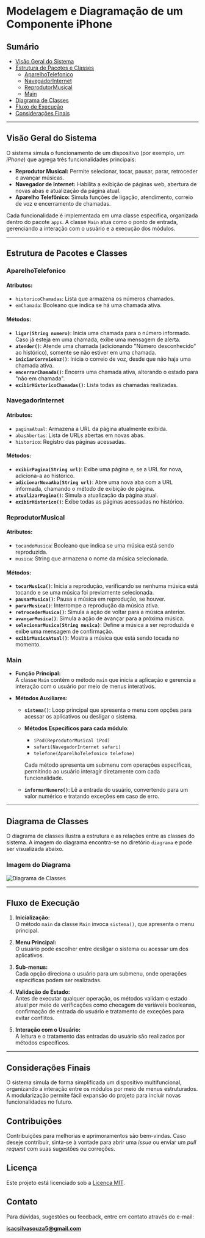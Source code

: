 # Modelagem e Diagramação de um Componente iPhone

## Sumário

- [Visão Geral do Sistema](#visão-geral-do-sistema)
- [Estrutura de Pacotes e Classes](#estrutura-de-pacotes-e-classes)
  - [AparelhoTelefonico](#aparelhotelefonico)
  - [NavegadorInternet](#navegadorinternet)
  - [ReprodutorMusical](#reprodutormusical)
  - [Main](#main)
- [Diagrama de Classes](#diagrama-de-classes)
- [Fluxo de Execução](#fluxo-de-execução)
- [Considerações Finais](#considerações-finais)

---

## Visão Geral do Sistema

O sistema simula o funcionamento de um dispositivo (por exemplo, um *iPhone*) que agrega três funcionalidades principais:

- **Reprodutor Musical:** Permite selecionar, tocar, pausar, parar, retroceder e avançar músicas.
- **Navegador de Internet:** Habilita a exibição de páginas web, abertura de novas abas e atualização da página atual.
- **Aparelho Telefônico:** Simula funções de ligação, atendimento, correio de voz e encerramento de chamadas.

Cada funcionalidade é implementada em uma classe específica, organizada dentro do pacote `apps`. A classe `Main` atua como o ponto de entrada, gerenciando a interação com o usuário e a execução dos módulos.

---

## Estrutura de Pacotes e Classes

### AparelhoTelefonico

#### **Atributos:**
- `historicoChamadas`: Lista que armazena os números chamados.
- `emChamada`: Booleano que indica se há uma chamada ativa.

#### **Métodos:**
- **`ligar(String numero)`**: Inicia uma chamada para o número informado. Caso já esteja em uma chamada, exibe uma mensagem de alerta.
- **`atender()`**: Atende uma chamada (adicionando "Número desconhecido" ao histórico), somente se não estiver em uma chamada.
- **`iniciarCorreioVoz()`**: Inicia o correio de voz, desde que não haja uma chamada ativa.
- **`encerrarChamada()`**: Encerra uma chamada ativa, alterando o estado para "não em chamada".
- **`exibirHistoricoChamadas()`**: Lista todas as chamadas realizadas.

### NavegadorInternet

#### **Atributos:**
- `paginaAtual`: Armazena a URL da página atualmente exibida.
- `abasAbertas`: Lista de URLs abertas em novas abas.
- `historico`: Registro das páginas acessadas.

#### **Métodos:**
- **`exibirPagina(String url)`**: Exibe uma página e, se a URL for nova, adiciona-a ao histórico.
- **`adicionarNovaAba(String url)`**: Abre uma nova aba com a URL informada, chamando o método de exibição de página.
- **`atualizarPagina()`**: Simula a atualização da página atual.
- **`exibirHistorico()`**: Exibe todas as páginas acessadas no histórico.

### ReprodutorMusical

#### **Atributos:**
- `tocandoMusica`: Booleano que indica se uma música está sendo reproduzida.
- `musica`: String que armazena o nome da música selecionada.

#### **Métodos:**
- **`tocarMusica()`**: Inicia a reprodução, verificando se nenhuma música está tocando e se uma música foi previamente selecionada.
- **`pausarMusica()`**: Pausa a música em reprodução, se houver.
- **`pararMusica()`**: Interrompe a reprodução da música ativa.
- **`retrocederMusica()`**: Simula a ação de voltar para a música anterior.
- **`avançarMusica()`**: Simula a ação de avançar para a próxima música.
- **`selecionarMusica(String musica)`**: Define a música a ser reproduzida e exibe uma mensagem de confirmação.
- **`exibirMusicaAtual()`**: Mostra a música que está sendo tocada no momento.

### Main

- **Função Principal:**  
  A classe `Main` contém o método `main` que inicia a aplicação e gerencia a interação com o usuário por meio de menus interativos.

- **Métodos Auxiliares:**
  - **`sistema()`**: Loop principal que apresenta o menu com opções para acessar os aplicativos ou desligar o sistema.
  - **Métodos Específicos para cada módulo**:
    - `iPod(ReprodutorMusical iPod)`
    - `safari(NavegadorInternet safari)`
    - `telefone(AparelhoTelefonico telefone)`
  
    Cada método apresenta um submenu com operações específicas, permitindo ao usuário interagir diretamente com cada funcionalidade.
  
  - **`informarNumero()`**: Lê a entrada do usuário, convertendo para um valor numérico e tratando exceções em caso de erro.

---

## Diagrama de Classes

O diagrama de classes ilustra a estrutura e as relações entre as classes do sistema. A imagem do diagrama encontra-se no diretório `diagrama` e pode ser visualizada abaixo.

### Imagem do Diagrama

![Diagrama de Classes](https://mermaid.ink/img/pako:eNp9U8FO5DAM_ZUqJ9AwP1AhpBF7WWlBCNAeVr24iWkjWrtykhELmu_ZD-HH8Ezb2anaIafW78X2e44_jGWHJje2gRB-eKgE2oIyPYdI9oidsEuR5S4Fb6HJPnp4f9aRLZDjHsryrGRuEOiE0Y7QUxRP1X9ktb87JL24PIl3kMIZQBbjglHYosMlELZAn_8W7wVs0HqmI9i3mPUtD8xdQad2bLQJbGp-1rsvTN7yxI_aB3VKo7c1tOAgqPBfGrvuU9-cULEdOEu2rRpfgYwNUWpReKIqIqneiRyv3XiQWxZBz7_5fYIiWRT1byh6sSzvHrZYgWP5SRGFME7UdVB5gk1M-grmA11DCWFTosTvZB8dOktZ4ZsvvTwcio0WJGkm-p3vJ3fPW9iUZ2n7Vv07jMmWRfuHmglHpUdwCK_XN_MlmDHm72JGmXlbkLkyOtkWvNMNPNQvTKyxxcLk-ulAXgtT0E55oNWf_pI1eZSEV0Y4VbXJX6AJ-pc6p09iWN-R0gH9YW4H0u4LMhE-UA)

---

## Fluxo de Execução

1. **Inicialização:**  
   O método `main` da classe `Main` invoca `sistema()`, que apresenta o menu principal.

2. **Menu Principal:**  
   O usuário pode escolher entre desligar o sistema ou acessar um dos aplicativos.

3. **Sub-menus:**  
   Cada opção direciona o usuário para um submenu, onde operações específicas podem ser realizadas.

4. **Validação de Estado:**  
   Antes de executar qualquer operação, os métodos validam o estado atual por meio de verificações como checagem de variáveis booleanas, confirmação de entrada do usuário e tratamento de exceções para evitar conflitos.

5. **Interação com o Usuário:**  
   A leitura e o tratamento das entradas do usuário são realizados por métodos específicos.

---

## Considerações Finais

O sistema simula de forma simplificada um dispositivo multifuncional, organizando a interação entre os módulos por meio de menus estruturados. A modularização permite fácil expansão do projeto para incluir novas funcionalidades no futuro.

## Contribuições

Contribuições para melhorias e aprimoramentos são bem-vindas. Caso deseje contribuir, sinta-se à vontade para abrir uma _issue_ ou enviar um _pull request_ com suas sugestões ou correções.

## Licença

Este projeto está licenciado sob a [Licença MIT](LICENSE).

## Contato

Para dúvidas, sugestões ou feedback, entre em contato através do e-mail:

**isacsilvasouza5@gmail.com**
